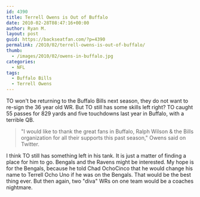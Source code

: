 ```yaml
---
id: 4390
title: Terrell Owens is Out of Buffalo
date: 2010-02-28T08:47:16+00:00
author: Ryan M.
layout: post
guid: https://backseatfan.com/?p=4390
permalink: /2010/02/terrell-owens-is-out-of-buffalo/
thumb:
  - /images/2010/02/owens-in-buffalo.jpg
categories:
  - NFL
tags:
  - Buffalo Bills
  - Terrell Owens
---
```


<div class="entry">
  <p>
  </p>

  <p>
    TO won't be returning to the Buffalo Bills next season, they do not want to re-sign the 36 year old WR. But TO still has some skills left right? TO caught 55 passes for 829 yards and five touchdowns last year in Buffalo, with a terrible QB.
  </p>

  <blockquote>
    <p>
      "I would like to thank the great fans in Buffalo, Ralph Wilson & the Bills organization for all their supports this past season," Owens said on Twitter.
    </p>
  </blockquote>

  <p>
    I think TO still has something left in his tank. It is just a matter of finding a place for him to go. Bengals and the Ravens might be interested. My hope is for the Bengals, because he told Chad OchoCinco that he would change his name to Terrell Ocho Uno if he was on the Bengals. That would be the best thing ever. But then again, two "diva" WRs on one team would be a coaches nightmare.
  </p>
</div>
